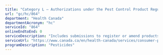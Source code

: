 ```yaml
---
title: "Category L – Authorizations under the Pest Control Product Regulations"
url: "gc/hc/864"
department: "Health Canada"
departmentAcronym: "hc"
serviceId: "864"
onlineEndtoEnd: 0
serviceDescription: "Includes submissions to register or amend products including new sources of technical grade active ingredient, manufacturing concentrates and end use products where the applicant wishes to use or rely upon data provided by another registrant; or requests to extend the exclusive use protection period based on minor uses. (PMRA)"
serviceUrl: "https://www.canada.ca/en/health-canada/services/consumer-product-safety/pesticides-pest-management/registrants-applicants.html"
programDescription: "Pesticides"
---
```

